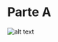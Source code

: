 # Parte A
![alt text](https://github.com/btmluiz/ExercicioIntegrador/blob/parte/a/UML.PNG?raw=true)
